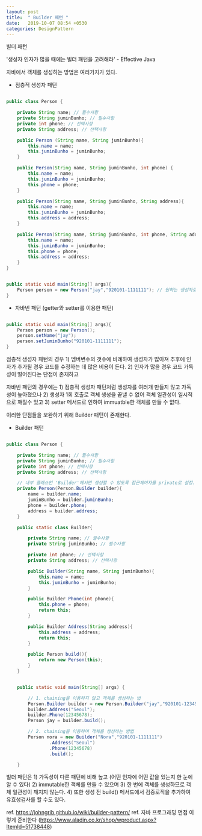 ```yaml
---
layout: post
title:  " Builder 패턴 "
date:   2019-10-07 08:54 +0530
categories: DesignPattern
---
```



빌더 패턴

'생성자 인자가 많을 때에는 빌더 패턴을 고려해라' - Effective Java

자바에서 객체를 생성하는 방법은 여러가지가 있다.

* 점층적 생성자 패턴

```java

public class Person {

    private String name; // 필수사항
    private String juminBunho; // 필수사항
    private int phone; // 선택사항
    private String address; // 선택사항

    public Person (String name, String juminBunho){
        this.name = name;
        this.juminBunho = juminBunho;
    }

    public Person(String name, String juminBunho, int phone) {
        this.name = name;
        this.juminBunho = juminBunho;
        this.phone = phone;
    }

    public Person(String name, String juminBunho, String address){
        this.name = name;
        this.juminBunho = juminBunho;
        this.address = address;
    }

    public Person(String name, String juminBunho, int phone, String address) {
        this.name = name;
        this.juminBunho = juminBunho;
        this.phone = phone;
        this.address = address;
    }
}


public static void main(String[] args){
    Person person = new Person("jay","920101-1111111"); // 원하는 생성자로 객체를 생성한다.
}


```

* 자바빈 패턴 (getter와 setter를 이용한 패턴)

```java

public static void main(String[] args){
    Person person = new Person();
    person.setName("jay");
    person.setJuminBunho("920101-1111111");
}

```

 점층적 생성자 패턴의 경우
    1) 멤버변수의 갯수에 비례하여 생성자가 많아져 추후에 인자가 추가될 경우 코드를 수정하는 데 많은 비용이 든다.
    2) 인자가 많을 경우 코드 가독성이 떨어진다는 단점이 존재하고

 자바빈 패턴의 경우에는
    1) 점층적 생성자 패턴처럼 생성자를 여러개 만들지 않고 가독성이 높아졌으나
    2) 생성자 1회 호출로 객체 생성을 끝낼 수 없어 객체 일관성이 일시적으로 꺠질수 있고
    3) setter 메서드로 인하여 immuatble한 객체를 만들 수 없다.

이러한 단점들을 보완하기 위해 
Builder 패턴이 존재한다.


* Builder 패턴

```java

public class Person {

    private String name; // 필수사항
    private String juminBunho; // 필수사항
    private int phone; // 선택사항
    private String address; // 선택사항

    // 내부 클래스인 'Builder'에서만 생성할 수 있도록 접근제어자를 private로 설정.
    private Person(Person.Builder builder){
        name = builder.name;
        juminBunho = builder.juminBunho;
        phone = builder.phone;
        address = builder.address;
    }

    public static class Builder{

        private String name; // 필수사항
        private String juminBunho; // 필수사항

        private int phone; // 선택사항
        private String address; // 선택사항

        public Builder(String name, String juminBunho){
            this.name = name;
            this.juminBunho = juminBunho;
        }

        public Builder Phone(int phone){
            this.phone = phone;
            return this;
        }

        public Builder Address(String address){
            this.address = address;
            return this;
        }

        public Person build(){
            return new Person(this);
        }
    }


    public static void main(String[] args) {

        // 1. chaining을 이용하지 않고 객체를 생성하는 법
        Person.Builder builder = new Person.Builder("jay","920101-1234567");
        builder.Address("Seoul");
        builder.Phone(12345678);
        Person jay = builder.build();

        // 2. chaining을 이용하여 객체를 생성하는 방법
        Person nora = new Builder("Nora","920101-1111111")
                .Address("Seoul")
                .Phone(12345678)
                .build();

    }
```

빌더 패턴은
    1) 가독성이 다른 패턴에 비해 높고 (어떤 인자에 어떤 값을 있는지 한 눈에 알 수 있다)
    2) immutable한 객체를 만들 수 있으며
    3) 한 번에 객체를 생성하므로 객체 일관성이 꺠지지 않는다.
    4) 또한 생성 전 build() 메서드에서 검증로직을 추가하여 유효성검사를 할 수도 있다.

ref. https://johngrib.github.io/wiki/builder-pattern/
ref. 자바 프로그래밍 면접 이렇게 준비한다 (https://www.aladin.co.kr/shop/wproduct.aspx?ItemId=51738448)

